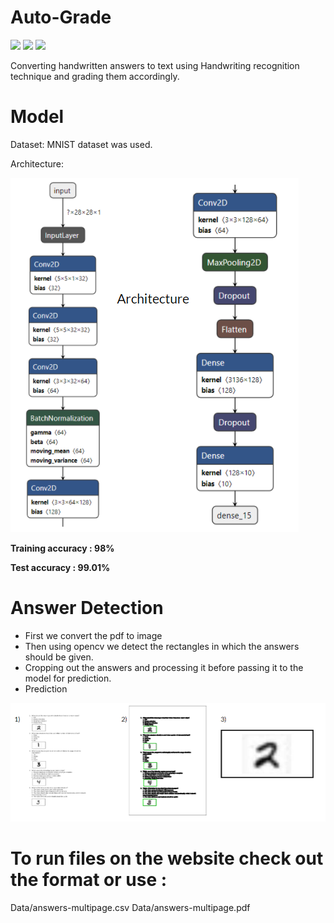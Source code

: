 # Auto-Grade
[![](https://img.shields.io/badge/Made_with-Python3-blue?style=for-the-badge&logo=python)]()
[![](https://img.shields.io/badge/Made_with-Flask-red?style=for-the-badge&logo=Flask)](https://flask.palletsprojects.com/en/1.1.x/)
[![](https://img.shields.io/badge/Made_with-Tensorfolw-green?style=for-the-badge&logo=Tensorflow)](https://www.tensorflow.org/)

Converting handwritten answers to text using Handwriting recognition technique and grading them accordingly.

# Model
Dataset: MNIST dataset was used.

Architecture:

![Model Architecture](architecture.PNG)

**Training accuracy : 98%**

**Test accuracy :  99.01%**

# Answer Detection

- First we convert the pdf to image
- Then using opencv we detect the rectangles in which the answers should be given.
- Cropping out the answers and processing it before passing it to the model for prediction.
- Prediction
 
![Rectangle Detection](rectangle.PNG)

# To run files on the website check out the format or use :
Data/answers-multipage.csv
Data/answers-multipage.pdf
